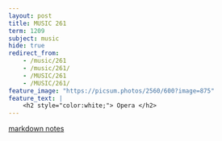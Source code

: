 ```yaml
---
layout: post
title: MUSIC 261
term: 1209
subject: music
hide: true
redirect_from:
    - /music/261
    - /music/261/
    - /MUSIC/261
    - /MUSIC/261/
feature_image: "https://picsum.photos/2560/600?image=875"
feature_text: |
    <h2 style="color:white;"> Opera </h2>
---
```


 [markdown notes](/md/1209/music261/)
